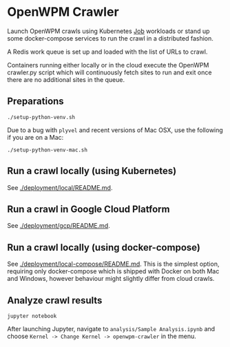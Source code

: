 # OpenWPM Crawler 

Launch OpenWPM crawls using Kubernetes [Job](https://kubernetes.io/docs/concepts/workloads/controllers/jobs-run-to-completion/) workloads
or stand up some docker-compose services to run the crawl in a distributed fashion.

A Redis work queue is set up and loaded with the list of URLs to crawl.

Containers running either locally
or in the cloud execute the OpenWPM crawler.py script which will continuously fetch sites to run
and exit once there are no additional sites in the queue.

## Preparations

```
./setup-python-venv.sh
```

Due to a bug with `plyvel` and recent versions of Mac OSX, use the following if you are on a Mac:

```
./setup-python-venv-mac.sh
```

## Run a crawl locally (using Kubernetes)

See [./deployment/local/README.md](./deployment/local/README.md).

## Run a crawl in Google Cloud Platform

See [./deployment/gcp/README.md](./deployment/gcp/README.md).

## Run a crawl locally (using docker-compose)

See [./deployment/local-compose/README.md](./deployment/local-compose/README.md).
This is the simplest option, requiring only docker-compose which is shipped with
Docker on both Mac and Windows, however behaviour might slightly differ from
cloud crawls.

## Analyze crawl results

```
jupyter notebook
```

After launching Jupyter, navigate to `analysis/Sample Analysis.ipynb` and choose `Kernel -> Change Kernel -> openwpm-crawler` in the menu.
